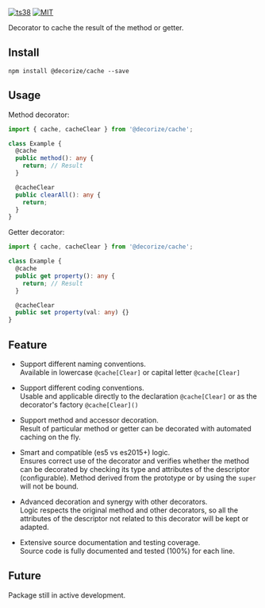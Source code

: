 [![ts38](https://badgen.net/badge/icon/3.8.3?icon=typescript&label)](https://www.typescriptlang.org/)
[![MIT](https://badgen.net/npm/license/@decorize/bind)](https://github.com/Yokize/decorize/blob/master/LICENSE)

Decorator to cache the result of the method or getter.

## Install

```shell script
npm install @decorize/cache --save
```

## Usage

Method decorator:

```typescript
import { cache, cacheClear } from '@decorize/cache';

class Example {
  @cache
  public method(): any {
    return; // Result
  }

  @cacheClear
  public clearAll(): any {
    return;
  }
}
```

Getter decorator:

```typescript
import { cache, cacheClear } from '@decorize/cache';

class Example {
  @cache
  public get property(): any {
    return; // Result
  }

  @cacheClear
  public set property(val: any) {}
}
```

## Feature

- Support different naming conventions.\
  Available in lowercase `@cache[Clear]` or capital letter `@cache[Clear]`

- Support different coding conventions.\
  Usable and applicable directly to the declaration `@cache[Clear]` or as the decorator's factory `@cache[Clear]()`

- Support method and accessor decoration.\
  Result of particular method or getter can be decorated with automated caching on the fly.

- Smart and compatible (es5 vs es2015+) logic.\
  Ensures correct use of the decorator and verifies whether the method can be decorated by checking its type and attributes of the descriptor (configurable). Method derived from the prototype or by using the `super` will not be bound.

- Advanced decoration and synergy with other decorators.\
  Logic respects the original method and other decorators, so all the attributes of the descriptor not related to this decorator will be kept or adapted.

- Extensive source documentation and testing coverage.\
  Source code is fully documented and tested (100%) for each line.

## Future

Package still in active development.

